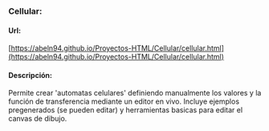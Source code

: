 ### Cellular:

#### Url: 

[https://abeln94.github.io/Proyectos-HTML/Cellular/cellular.html](https://abeln94.github.io/Proyectos-HTML/Cellular/cellular.html)

#### Descripción:

Permite crear 'automatas celulares' definiendo manualmente los valores y la función de transferencia mediante un editor en vivo. Incluye ejemplos pregenerados (se pueden editar) y herramientas basicas para editar el canvas de dibujo.